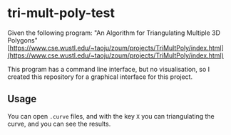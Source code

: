 # tri-mult-poly-test

Given the following program:
"An Algorithm for Triangulating Multiple 3D Polygons"
[https://www.cse.wustl.edu/~taoju/zoum/projects/TriMultPoly/index.html](https://www.cse.wustl.edu/~taoju/zoum/projects/TriMultPoly/index.html)

This program has a command line interface, but no visualisation, so I created this repository for a graphical interface for this project.

## Usage
You can open `.curve` files, and with the key `X` you can triangulating the curve, and you can see the results.
